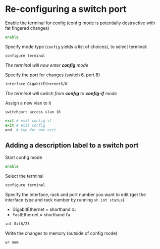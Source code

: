 # Re-configuring a switch port
Enable the terminal for config (config mode is potentially destructive with fat fingered changes)
```bash
enable
```

Specify mode type (`config` yields a list of choices), to select terminal:
```bash
configure terminal
```

*The terminal will now enter **config** mode*

Specify the port for changes (switch 6, port 8)
```bash
interface GigabitEthernet6/8
```
*The terminal will switch from **config** to **config-if** mode*

Assign a new vlan to it
```bash
switchport access vlan 10
```

```bash
exit # exit config-if
exit # exit config
end  # two for one exit
```
## Adding a description label to a switch port
Start config mode
```bash
enable
```
Select the terminal
```bash
configure terminal
```

Specify the interface, rack and port number you want to edit (get the interface type and rack number by running `sh int status`)
- GigabitEthernet = shorthand `Gi`
- FastEthernet = shorthand `Fa`
```bash
int Git6/25
```

Write the changes to memory (outside of config mode)
```bash
wr mem
```
